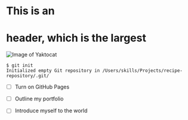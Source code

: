 # This is an <h1> header, which is the largest
  
![Image of Yaktocat](https://octodex.github.com/images/yaktocat.png)

  
```
$ git init
Initialized empty Git repository in /Users/skills/Projects/recipe-repository/.git/
```  
  
- [ ] Turn on GitHub Pages
- [ ] Outline my portfolio
- [ ] Introduce myself to the world  
  
 
